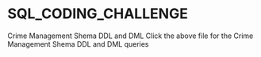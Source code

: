 # SQL_CODING_CHALLENGE
Crime Management Shema DDL and DML 
Click the above file for the Crime Management Shema DDL and DML queries
